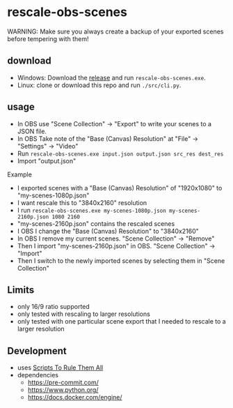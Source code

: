 # rescale-obs-scenes

WARNING: Make sure you always create a backup of your exported scenes before tempering with them!

## download

-   Windows: Download the [release](https://github.com/robkorv/rescale-obs-scenes/releases) and run `rescale-obs-scenes.exe`.
-   Linux: clone or download this repo and run `./src/cli.py`.

## usage

-   In OBS use "Scene Collection" -> "Export" to write your scenes to a JSON file.
-   In OBS Take note of the "Base (Canvas) Resolution" at "File" -> "Settings" -> "Video"
-   Run `rescale-obs-scenes.exe input.json output.json src_res dest_res`
-   Import "output.json"

Example

-   I exported scenes with a "Base (Canvas) Resolution" of "1920x1080" to "my-scenes-1080p.json"
-   I want rescale this to "3840x2160" resolution
-   I run `rescale-obs-scenes.exe my-scenes-1080p.json my-scenes-2160p.json 1080 2160`
-   "my-scenes-2160p.json" contains the rescaled scenes
-   I OBS I change the "Base (Canvas) Resolution" to "3840x2160"
-   In OBS I remove my current scenes. "Scene Collection" -> "Remove"
-   Then I import "my-scenes-2160p.json" in OBS. "Scene Collection" -> "Import"
-   Then I switch to the newly imported scenes by selecting them in "Scene Collection"

## Limits

-   only 16/9 ratio supported
-   only tested with rescaling to larger resolutions
-   only tested with one particular scene export that I needed to rescale to a larger resolution

## Development

-   uses [Scripts To Rule Them All](https://github.com/github/scripts-to-rule-them-all)
-   dependencies
    -   https://pre-commit.com/
    -   https://www.python.org/
    -   https://docs.docker.com/engine/
